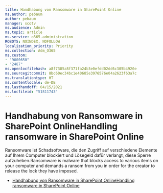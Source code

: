 ```yaml
---
title: Handhabung von Ransomware in SharePoint Online
ms.author: pebaum
author: pebaum
manager: scotv
ms.audience: Admin
ms.topic: article
ms.service: o365-administration
ROBOTS: NOINDEX, NOFOLLOW
localization_priority: Priority
ms.collection: Adm_O365
ms.custom:
- "9000650"
- "2487"
ms.openlocfilehash: a8f7385a8f371fa24b3e0efdd02dd6c305b4920e
ms.sourcegitcommit: 8bc60ec34bc1e40685e3976576e04a2623f63a7c
ms.translationtype: HT
ms.contentlocale: de-DE
ms.lasthandoff: 04/15/2021
ms.locfileid: "51811743"
---
```

# <a name="handling-ransomware-in-sharepoint-online"></a><span data-ttu-id="5aee9-102">Handhabung von Ransomware in SharePoint Online</span><span class="sxs-lookup"><span data-stu-id="5aee9-102">Handling ransomware in SharePoint Online</span></span>

<span data-ttu-id="5aee9-103">Ransomware ist Schadsoftware, die den Zugriff auf verschiedene Elemente auf Ihrem Computer blockiert und Lösegeld dafür verlangt, diese Sperre aufzuheben.</span><span class="sxs-lookup"><span data-stu-id="5aee9-103">Ransomware is malware that blocks access to various items on your computer and demands a ransom from you in order for the creator to release the lock they have imposed.</span></span>
- [<span data-ttu-id="5aee9-104">Handhabung von Ransomware in SharePoint Online</span><span class="sxs-lookup"><span data-stu-id="5aee9-104">Handling ransomware in SharePoint Online</span></span>](https://docs.microsoft.com/sharepoint/troubleshoot/security/handling-ransomware-in-sharepoint-online)
